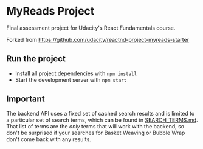 # MyReads Project

Final assessment project for Udacity's React Fundamentals course.

Forked from https://github.com/udacity/reactnd-project-myreads-starter

## Run the project

* Install all project dependencies with `npm install`
* Start the development server with `npm start`

## Important

The backend API uses a fixed set of cached search results and is limited to a particular set of search terms, which can be found in [SEARCH_TERMS.md](SEARCH_TERMS.md). That list of terms are the _only_ terms that will work with the backend, so don't be surprised if your searches for Basket Weaving or Bubble Wrap don't come back with any results.
